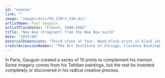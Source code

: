 ```yaml
---
id: "noanoa"
link: ""
image: "images/dzis/PG_170r3_51H.dzi"
artistName: Paul Gauguin
artistPlaceDates: "French, 1848–1903"
title: "Noa Noa (Fragrant) from the Noa Noa Suite"
date: "1893/94"
materialDimensions: "Third state of four. Wood-block print in black ink, over traces of brown ink, with hand-applied blue, light blue, several greens, pink, orange, pale-orange, yellow, pale-red, and dark-gray watercolor, on ivory Japanese paper; 354 × 203 mm (image); 357 × 206 mm (sheet)"
creditAccessionNumber: "The Art Institute of Chicago, Clarence Buckingham Collection, 1948.254"
---
```


In Paris, Gauguin created a series of 10 prints to complement his memoir. Some imagery comes from his Tahitian paintings, but the rest he invented completely or discovered in his radical creative process.
